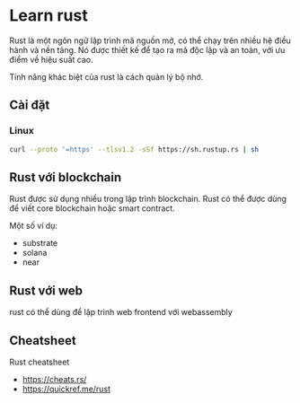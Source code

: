 # Learn rust

Rust là một ngôn ngữ lập trình mã nguồn mở, có thể chạy trên nhiều hệ điều hành và nền tảng. Nó được thiết kế để tạo ra mã độc lập và an toàn, với ưu điểm về hiệu suất cao.

Tính năng khác biệt của rust là cách quản lý bộ nhớ.

## Cài đặt

### Linux

```bash
curl --proto '=https' --tlsv1.2 -sSf https://sh.rustup.rs | sh
```

## Rust với blockchain

Rust được sử dụng nhiều trong lập trình blockchain. Rust có thể được dùng để viết core blockchain hoặc smart contract.

Một số ví dụ:

- substrate
- solana
- near

## Rust với web

rust có thể dùng để lập trình web frontend với webassembly


## Cheatsheet

Rust cheatsheet
- https://cheats.rs/
- https://quickref.me/rust


